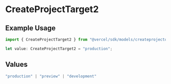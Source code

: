 # CreateProjectTarget2

## Example Usage

```typescript
import { CreateProjectTarget2 } from "@vercel/sdk/models/createprojectop.js";

let value: CreateProjectTarget2 = "production";
```

## Values

```typescript
"production" | "preview" | "development"
```